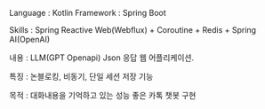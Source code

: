 Language : Kotlin
Framework : Spring Boot

Skills : Spring Reactive Web(Webflux) + Coroutine + Redis + Spring AI(OpenAI)

내용 : LLM(GPT Openapi) Json 응답 웹 어플리케이션.

특징 : 논블로킹, 비동기, 단일 세션 저장 기능

목적 : 대화내용을 기억하고 있는 성능 좋은 카톡 챗봇 구현

